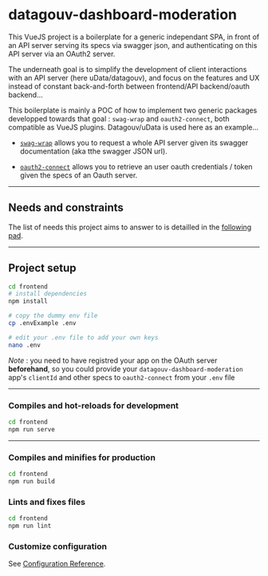 # datagouv-dashboard-moderation

This VueJS project is a boilerplate for a generic independant SPA, in front of an API server serving its specs via swagger json, and authenticating on this API server via an OAuth2 server.

The underneath goal is to simplify the development of client interactions with an API server (here uData/datagouv), and focus on the features and UX instead of constant back-and-forth between frontend/API backend/oauth backend...

This boilerplate is mainly a POC of how to implement two generic packages developped towards that goal : `swag-wrap` and `oauth2-connect`, both compatible as VueJS plugins. Datagouv/uData is used here as an example...

- [`swag-wrap`](https://github.com/co-demos/swag-wrap) allows you to request a whole API server given its swagger documentation (aka tthe swagger JSON url).

- [`oauth2-connect`](https://github.com/co-demos/oauth2-connect) allows you to retrieve an user oauth credentials / token given the specs of an Oauth server.

---

## Needs and constraints 

The list of needs this project aims to answer to is detailled in the [following pad](https://pad.incubateur.net/NFTUu7o-SO-162K7OHthWw#).

---

## Project setup

```bash
cd frontend
# install dependencies
npm install

# copy the dummy env file
cp .envExample .env

# edit your .env file to add your own keys
nano .env
```

_Note_ : you need to have registred your app on the OAuth server **beforehand**, so you could provide your `datagouv-dashboard-moderation` app's `clientId` and other specs to `oauth2-connect` from your `.env` file

---

### Compiles and hot-reloads for development

```bash
cd frontend
npm run serve
```

---

### Compiles and minifies for production

```bash
cd frontend
npm run build
```

### Lints and fixes files

```bash
cd frontend
npm run lint
```

### Customize configuration

See [Configuration Reference](https://cli.vuejs.org/config/).
